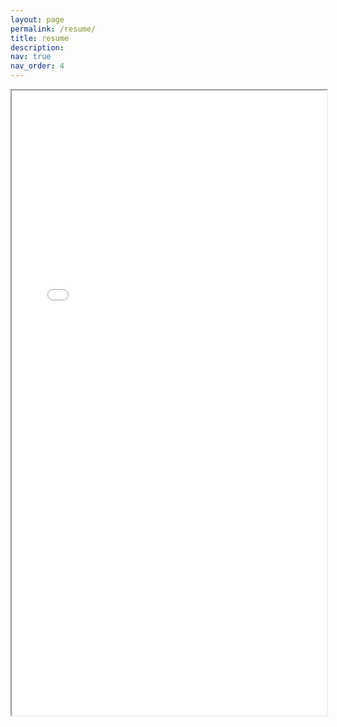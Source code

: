 ```yaml
---
layout: page
permalink: /resume/
title: resume
description: 
nav: true
nav_order: 4
---
```


<iframe src="../assets/pdf/Park_Seohyun_Resume.pdf" width="100%" height="1000px"></iframe>
